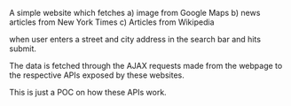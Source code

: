 A simple website which fetches
a) image from Google Maps
b) news articles from New York Times
c) Articles from Wikipedia

when user enters a street and city address in the search bar and hits submit.

The data is fetched through the AJAX requests made from the webpage to the respective APIs exposed by these websites.

This is just a POC on how these APIs work.
